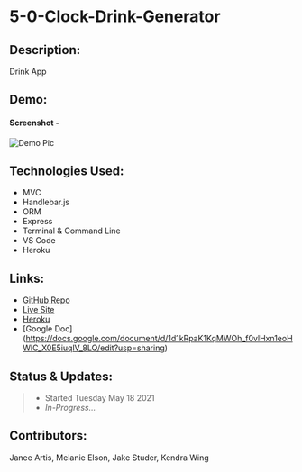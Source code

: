 # 5-0-Clock-Drink-Generator

## Description:

Drink App

## Demo:

#### Screenshot -

![Demo Pic](https://via.placeholder.com/250/FFFFFF/000000?text=Placeholder+Image)

## Technologies Used:

- MVC
- Handlebar.js
- ORM
- Express
- Terminal & Command Line
- VS Code
- Heroku

## Links:

- [GitHub Repo](#)
- [Live Site](#)
- [Heroku](#)
- [Google Doc] (https://docs.google.com/document/d/1d1kRpaK1KqMWOh_f0vlHxn1eoHWlC_X0E5iuqlV_8LQ/edit?usp=sharing)

## Status & Updates:

> - Started Tuesday May 18 2021
> - _In-Progress..._

## Contributors:

Janee Artis, Melanie Elson, Jake Studer, Kendra Wing
